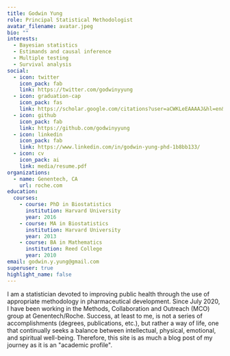 ```yaml
---
title: Godwin Yung
role: Principal Statistical Methodologist
avatar_filename: avatar.jpeg
bio: ""
interests:
  - Bayesian statistics
  - Estimands and causal inference
  - Multiple testing
  - Survival analysis
social:
  - icon: twitter
    icon_pack: fab
    link: https://twitter.com/godwinyyung
  - icon: graduation-cap
    icon_pack: fas
    link: https://scholar.google.com/citations?user=aCWKLeEAAAAJ&hl=en&oi=ao
  - icon: github
    icon_pack: fab
    link: https://github.com/godwinyyung
  - icon: linkedin
    icon_pack: fab
    link: https://www.linkedin.com/in/godwin-yung-phd-1b8bb133/
  - icon: cv
    icon_pack: ai
    link: media/resume.pdf
organizations:
  - name: Genentech, CA
    url: roche.com
education:
  courses:
    - course: PhD in Biostatistics
      institution: Harvard University
      year: 2016
    - course: MA in Biostatistics
      institution: Harvard University
      year: 2013
    - course: BA in Mathematics
      institution: Reed College
      year: 2010
email: godwin.y.yung@gmail.com
superuser: true
highlight_name: false
---
```

I am a statistician devoted to improving public health through the use of appropriate methodology in pharmaceutical development. Since July 2020, I have been working in the Methods, Collaboration and Outreach (MCO) group at Genentech/Roche. Success, at least to me, is not a series of accomplishments (degrees, publications, etc.), but rather a way of life, one that continually seeks a balance between intellectual, physical, emotional, and spiritual well-being. Therefore, this site is as much a blog post of my journey as it is an "academic profile".